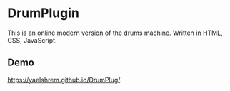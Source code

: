 # DrumPlugin
This is an online modern version of the drums machine. Written in HTML, CSS, JavaScript.
## Demo
https://yaelshrem.github.io/DrumPlug/.
